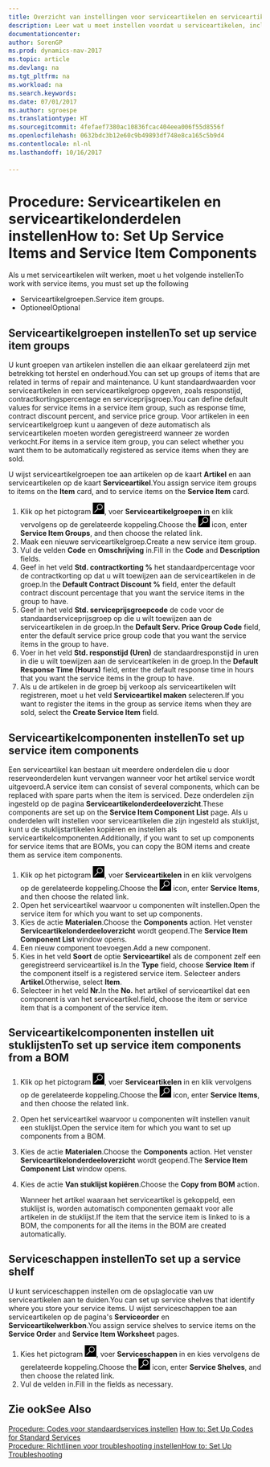 ```yaml
---
title: Overzicht van instellingen voor serviceartikelen en serviceartikelonderdelen
description: Leer wat u moet instellen voordat u serviceartikelen, inclusief standaardwaarden voor onder andere de responstijd, het contractkortingspercentage en de serviceprijsgroep, kunt gebruiken.
documentationcenter: 
author: SorenGP
ms.prod: dynamics-nav-2017
ms.topic: article
ms.devlang: na
ms.tgt_pltfrm: na
ms.workload: na
ms.search.keywords: 
ms.date: 07/01/2017
ms.author: sgroespe
ms.translationtype: HT
ms.sourcegitcommit: 4fefaef7380ac10836fcac404eea006f55d8556f
ms.openlocfilehash: 0632bdc3b12e60c9b49893df748e8ca165c5b9d4
ms.contentlocale: nl-nl
ms.lasthandoff: 10/16/2017

---
```

# <a name="how-to-set-up-service-items-and-service-item-components"></a><span data-ttu-id="baf72-103">Procedure: Serviceartikelen en serviceartikelonderdelen instellen</span><span class="sxs-lookup"><span data-stu-id="baf72-103">How to: Set Up Service Items and Service Item Components</span></span>
<span data-ttu-id="baf72-104">Als u met serviceartikelen wilt werken, moet u het volgende instellen</span><span class="sxs-lookup"><span data-stu-id="baf72-104">To work with service items, you must set up the following</span></span>

* <span data-ttu-id="baf72-105">Serviceartikelgroepen.</span><span class="sxs-lookup"><span data-stu-id="baf72-105">Service item groups.</span></span> 
* <span data-ttu-id="baf72-106">Optioneel</span><span class="sxs-lookup"><span data-stu-id="baf72-106">Optional</span></span>

## <a name="to-set-up-service-item-groups"></a><span data-ttu-id="baf72-107">Serviceartikelgroepen instellen</span><span class="sxs-lookup"><span data-stu-id="baf72-107">To set up service item groups</span></span>
<span data-ttu-id="baf72-108">U kunt groepen van artikelen instellen die aan elkaar gerelateerd zijn met betrekking tot herstel en onderhoud.</span><span class="sxs-lookup"><span data-stu-id="baf72-108">You can set up groups of items that are related in terms of repair and maintenance.</span></span> <span data-ttu-id="baf72-109">U kunt standaardwaarden voor serviceartikelen in een serviceartikelgroep opgeven, zoals responstijd, contractkortingspercentage en serviceprijsgroep.</span><span class="sxs-lookup"><span data-stu-id="baf72-109">You can define default values for service items in a service item group, such as response time, contract discount percent, and service price group.</span></span> <span data-ttu-id="baf72-110">Voor artikelen in een serviceartikelgroep kunt u aangeven of deze automatisch als serviceartikelen moeten worden geregistreerd wanneer ze worden verkocht.</span><span class="sxs-lookup"><span data-stu-id="baf72-110">For items in a service item group, you can select whether you want them to be automatically registered as service items when they are sold.</span></span>  
  
<span data-ttu-id="baf72-111">U wijst serviceartikelgroepen toe aan artikelen op de kaart **Artikel** en aan serviceartikelen op de kaart **Serviceartikel**.</span><span class="sxs-lookup"><span data-stu-id="baf72-111">You assign service item groups to items on the **Item** card, and to service items on the **Service Item** card.</span></span>  
  
1. <span data-ttu-id="baf72-112">Klik op het pictogram ![Zoeken naar pagina of rapport](media/ui-search/search_small.png "pictogram Zoeken naar pagina of rapport"), voer **Serviceartikelgroepen** in en klik vervolgens op de gerelateerde koppeling.</span><span class="sxs-lookup"><span data-stu-id="baf72-112">Choose the ![Search for Page or Report](media/ui-search/search_small.png "Search for Page or Report icon") icon, enter **Service Item Groups**, and then choose the related link.</span></span>  
2. <span data-ttu-id="baf72-113">Maak een nieuwe serviceartikelgroep.</span><span class="sxs-lookup"><span data-stu-id="baf72-113">Create a new service item group.</span></span>  
3. <span data-ttu-id="baf72-114">Vul de velden **Code** en **Omschrijving** in.</span><span class="sxs-lookup"><span data-stu-id="baf72-114">Fill in the **Code** and **Description** fields.</span></span>  
4. <span data-ttu-id="baf72-115">Geef in het veld **Std. contractkorting %** het standaardpercentage voor de contractkorting op dat u wilt toewijzen aan de serviceartikelen in de groep.</span><span class="sxs-lookup"><span data-stu-id="baf72-115">In the **Default Contract Discount %** field, enter the default contract discount percentage that you want the service items in the group to have.</span></span>  
5. <span data-ttu-id="baf72-116">Geef in het veld **Std. serviceprijsgroepcode** de code voor de standaardserviceprijsgroep op die u wilt toewijzen aan de serviceartikelen in de groep.</span><span class="sxs-lookup"><span data-stu-id="baf72-116">In the **Default Serv. Price Group Code** field, enter the default service price group code that you want the service items in the group to have.</span></span>  
6. <span data-ttu-id="baf72-117">Voer in het veld **Std. responstijd (Uren)** de standaardresponstijd in uren in die u wilt toewijzen aan de serviceartikelen in de groep.</span><span class="sxs-lookup"><span data-stu-id="baf72-117">In the **Default Response Time (Hours)** field, enter the default response time in hours that you want the service items in the group to have.</span></span>  
7. <span data-ttu-id="baf72-118">Als u de artikelen in de groep bij verkoop als serviceartikelen wilt registreren, moet u het veld **Serviceartikel maken** selecteren.</span><span class="sxs-lookup"><span data-stu-id="baf72-118">If you want to register the items in the group as service items when they are sold, select the **Create Service Item** field.</span></span>  

## <a name="to-set-up-service-item-components"></a><span data-ttu-id="baf72-119">Serviceartikelcomponenten instellen</span><span class="sxs-lookup"><span data-stu-id="baf72-119">To set up service item components</span></span>
<span data-ttu-id="baf72-120">Een serviceartikel kan bestaan uit meerdere onderdelen die u door reserveonderdelen kunt vervangen wanneer voor het artikel service wordt uitgevoerd.</span><span class="sxs-lookup"><span data-stu-id="baf72-120">A service item can consist of several components, which can be replaced with spare parts when the item is serviced.</span></span> <span data-ttu-id="baf72-121">Deze onderdelen zijn ingesteld op de pagina **Serviceartikelonderdeeloverzicht**.</span><span class="sxs-lookup"><span data-stu-id="baf72-121">These components are set up on the **Service Item Component List** page.</span></span> <span data-ttu-id="baf72-122">Als u onderdelen wilt instellen voor serviceartikelen die zijn ingesteld als stuklijst, kunt u de stuklijstartikelen kopiëren en instellen als serviceartikelcomponenten.</span><span class="sxs-lookup"><span data-stu-id="baf72-122">Additionally, if you want to set up components for service items that are BOMs, you can copy the BOM items and create them as service item components.</span></span> 
  
1. <span data-ttu-id="baf72-123">Klik op het pictogram ![Zoeken naar pagina of rapport](media/ui-search/search_small.png "pictogram Zoeken naar pagina of rapport"), voer **Serviceartikelen** in en klik vervolgens op de gerelateerde koppeling.</span><span class="sxs-lookup"><span data-stu-id="baf72-123">Choose the ![Search for Page or Report](media/ui-search/search_small.png "Search for Page or Report icon") icon, enter **Service Items**, and then choose the related link.</span></span> 
2. <span data-ttu-id="baf72-124">Open het serviceartikel waarvoor u componenten wilt instellen.</span><span class="sxs-lookup"><span data-stu-id="baf72-124">Open the service item for which you want to set up components.</span></span>  
3. <span data-ttu-id="baf72-125">Kies de actie **Materialen**.</span><span class="sxs-lookup"><span data-stu-id="baf72-125">Choose the **Components** action.</span></span> <span data-ttu-id="baf72-126">Het venster **Serviceartikelonderdeeloverzicht** wordt geopend.</span><span class="sxs-lookup"><span data-stu-id="baf72-126">The **Service Item Component List** window opens.</span></span>  
4. <span data-ttu-id="baf72-127">Een nieuw component toevoegen.</span><span class="sxs-lookup"><span data-stu-id="baf72-127">Add a new component.</span></span>  
5. <span data-ttu-id="baf72-128">Kies in het veld **Soort** de optie **Serviceartikel** als de component zelf een geregistreerd serviceartikel is.</span><span class="sxs-lookup"><span data-stu-id="baf72-128">In the **Type** field, choose **Service Item** if the component itself is a registered service item.</span></span> <span data-ttu-id="baf72-129">Selecteer anders **Artikel**.</span><span class="sxs-lookup"><span data-stu-id="baf72-129">Otherwise, select **Item**.</span></span>  
6. <span data-ttu-id="baf72-130">Selecteer in het veld **Nr.**</span><span class="sxs-lookup"><span data-stu-id="baf72-130">In the **No.**</span></span> <span data-ttu-id="baf72-131">het artikel of serviceartikel dat een component is van het serviceartikel.</span><span class="sxs-lookup"><span data-stu-id="baf72-131">field, choose the item or service item that is a component of the service item.</span></span>  

## <a name="to-set-up-service-item-components-from-a-bom"></a><span data-ttu-id="baf72-132">Serviceartikelcomponenten instellen uit stuklijsten</span><span class="sxs-lookup"><span data-stu-id="baf72-132">To set up service item components from a BOM</span></span>
1.  <span data-ttu-id="baf72-133">Klik op het pictogram ![Zoeken naar pagina of rapport](media/ui-search/search_small.png "pictogram Zoeken naar pagina of rapport"), voer **Serviceartikelen** in en klik vervolgens op de gerelateerde koppeling.</span><span class="sxs-lookup"><span data-stu-id="baf72-133">Choose the ![Search for Page or Report](media/ui-search/search_small.png "Search for Page or Report icon") icon, enter **Service Items**, and then choose the related link.</span></span>  
2. <span data-ttu-id="baf72-134">Open het serviceartikel waarvoor u componenten wilt instellen vanuit een stuklijst.</span><span class="sxs-lookup"><span data-stu-id="baf72-134">Open the service item for which you want to set up components from a BOM.</span></span>  
3. <span data-ttu-id="baf72-135">Kies de actie **Materialen**.</span><span class="sxs-lookup"><span data-stu-id="baf72-135">Choose the **Components** action.</span></span> <span data-ttu-id="baf72-136">Het venster **Serviceartikelonderdeeloverzicht** wordt geopend.</span><span class="sxs-lookup"><span data-stu-id="baf72-136">The **Service Item Component List** window opens.</span></span>  
4. <span data-ttu-id="baf72-137">Kies de actie **Van stuklijst kopiëren**.</span><span class="sxs-lookup"><span data-stu-id="baf72-137">Choose the **Copy from BOM** action.</span></span>  
  
    <span data-ttu-id="baf72-138">Wanneer het artikel waaraan het serviceartikel is gekoppeld, een stuklijst is, worden automatisch componenten gemaakt voor alle artikelen in de stuklijst.</span><span class="sxs-lookup"><span data-stu-id="baf72-138">If the item that the service item is linked to is a BOM, the components for all the items in the BOM are created automatically.</span></span>  

## <a name="to-set-up-a-service-shelf"></a><span data-ttu-id="baf72-139">Serviceschappen instellen</span><span class="sxs-lookup"><span data-stu-id="baf72-139">To set up a service shelf</span></span>
<span data-ttu-id="baf72-140">U kunt serviceschappen instellen om de opslaglocatie van uw serviceartikelen aan te duiden.</span><span class="sxs-lookup"><span data-stu-id="baf72-140">You can set up service shelves that identify where you store your service items.</span></span> <span data-ttu-id="baf72-141">U wijst serviceschappen toe aan serviceartikelen op de pagina's **Serviceorder** en **Serviceartikelwerkbon**.</span><span class="sxs-lookup"><span data-stu-id="baf72-141">You assign service shelves to service items on the **Service Order** and **Service Item Worksheet** pages.</span></span>  
  
1. <span data-ttu-id="baf72-142">Kies het pictogram ![Zoeken naar pagina of rapport](media/ui-search/search_small.png "pictogram Zoeken naar pagina of rapport"), voer **Serviceschappen** in en kies vervolgens de gerelateerde koppeling.</span><span class="sxs-lookup"><span data-stu-id="baf72-142">Choose the ![Search for Page or Report](media/ui-search/search_small.png "Search for Page or Report icon") icon, enter **Service Shelves**, and then choose the related link.</span></span>
2. <span data-ttu-id="baf72-143">Vul de velden in.</span><span class="sxs-lookup"><span data-stu-id="baf72-143">Fill in the fields as necessary.</span></span>

## <a name="see-also"></a><span data-ttu-id="baf72-144">Zie ook</span><span class="sxs-lookup"><span data-stu-id="baf72-144">See Also</span></span>
<span data-ttu-id="baf72-145">[Procedure: Codes voor standaardservices instellen](service-how-setup-service-coding.md) </span><span class="sxs-lookup"><span data-stu-id="baf72-145">[How to: Set Up Codes for Standard Services](service-how-setup-service-coding.md) </span></span>  
[<span data-ttu-id="baf72-146">Procedure: Richtlijnen voor troubleshooting instellen</span><span class="sxs-lookup"><span data-stu-id="baf72-146">How to: Set Up Troubleshooting</span></span>](service-how-setup-troubleshooting.md)
